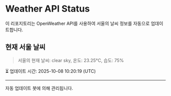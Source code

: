 
# Weather API Status

이 리포지토리는 OpenWeather API를 사용하여 서울의 날씨 정보를 자동으로 업데이트합니다.

## 현재 서울 날씨
> 서울의 현재 날씨: clear sky, 온도: 23.25°C, 습도: 75%

⏳ 업데이트 시간: 2025-10-08 10:20:19 (UTC)

---
자동 업데이트 봇에 의해 관리됩니다.
